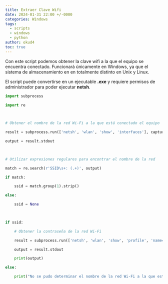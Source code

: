 ```yaml
---
title: Extraer Clave Wifi
date: 2024-01-31 22:00 +/-0000
categories: Windows
tags:
  - scripts
  - windows
  - python
author: okud4
toc: true
---
```

Con este script podemos obtener la clave wifi a la que el equipo se encuentra conectado. Funcionará únicamente en Windows, ya que el sistema de almacenamiento en en totalmente distinto en Unix y Linux.

El script puede convertirse en un ejecutable **.exe** y requiere permisos de administrador para poder ejecutar **netsh**.


````python
import subprocess

import re

  

# Obtener el nombre de la red Wi-Fi a la que está conectado el equipo

result = subprocess.run(['netsh', 'wlan', 'show', 'interfaces'], capture_output=True, text=True)

output = result.stdout

  

# Utilizar expresiones regulares para encontrar el nombre de la red

match = re.search(r'SSID\s+: (.+)', output)

if match:

    ssid = match.group(1).strip()

else:

    ssid = None

  

if ssid:

    # Obtener la contraseña de la red Wi-Fi

    result = subprocess.run(['netsh', 'wlan', 'show', 'profile', 'name=' + ssid, 'key=clear'], capture_output=True, text=True)

    output = result.stdout

    print(output)

else:

    print("No se pudo determinar el nombre de la red Wi-Fi a la que está conectado el equipo.")

`````

